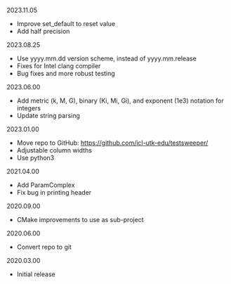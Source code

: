 2023.11.05
  - Improve set_default to reset value
  - Add half precision

2023.08.25
  - Use yyyy.mm.dd version scheme, instead of yyyy.mm.release
  - Fixes for Intel clang compiler
  - Bug fixes and more robust testing

2023.06.00
  - Add metric (k, M, G), binary (Ki, Mi, Gi), and exponent (1e3) notation
    for integers
  - Update string parsing

2023.01.00
  - Move repo to GitHub: https://github.com/icl-utk-edu/testsweeper/
  - Adjustable column widths
  - Use python3

2021.04.00
  - Add ParamComplex
  - Fix bug in printing header

2020.09.00
  - CMake improvements to use as sub-project

2020.06.00
  - Convert repo to git

2020.03.00
  - Initial release
